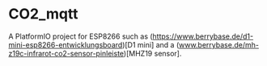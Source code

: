 # CO2_mqtt

A PlatformIO project for ESP8266 such as (https://www.berrybase.de/d1-mini-esp8266-entwicklungsboard)[D1 mini] and a (www.berrybase.de/mh-z19c-infrarot-co2-sensor-pinleiste)[MHZ19 sensor].
